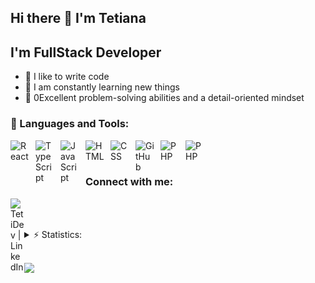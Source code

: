 ## Hi there 👋 I'm Tetiana

## I'm FullStack Developer

- 💪 I like to write code
- 🥅 I am constantly learning new things
- 🚀 0Excellent problem-solving abilities and a detail-oriented mindset

### 🧰 Languages and Tools:
<img align="left" alt="React" width="30px" style="padding-right:10px;" src="https://cdn.jsdelivr.net/gh/devicons/devicon/icons/react/react-original.svg" />
<img align="left" alt="TypeScript" width="30px" style="padding-right:10px;" src="https://cdn.jsdelivr.net/gh/devicons/devicon/icons/typescript/typescript-plain.svg" />
<img align="left" alt="JavaScript" width="30px" style="padding-right:10px;" src="https://cdn.jsdelivr.net/gh/devicons/devicon/icons/javascript/javascript-plain.svg" />
<img align="left" alt="HTML" width="30px" style="padding-right:10px;" src="https://cdn.jsdelivr.net/gh/devicons/devicon/icons/html5/html5-plain.svg" />
<img align="left" alt="CSS" width="30px" style="padding-right:10px;" src="https://cdn.jsdelivr.net/gh/devicons/devicon/icons/css3/css3-plain.svg" />
<img align="left" alt="GitHub" width="30px" style="padding-right:10px;" src="https://cdn.jsdelivr.net/gh/devicons/devicon/icons/github/github-original.svg" />
<img align="left" alt="PHP" width="30px" style="padding-right:10px;" src="https://cdn.jsdelivr.net/gh/devicons/devicon/icons/php/php-original.svg" />
<img align="left" alt="PHP" width="30px" style="padding-right:10px;" src="https://cdn.jsdelivr.net/gh/devicons/devicon/icons/php/php-original.svg" />

<br />
<br />

### Connect with me:

[//]: # ([<img align="left" alt="webtricks-master.ru" width="22px" src="https://raw.githubusercontent.com/iconic/open-iconic/master/svg/globe.svg" />][website])
[<img align="left" alt="TetiDev | LinkedIn" width="22px" src="https://cdn.jsdelivr.net/gh/devicons/devicon@latest/icons/linkedin/linkedin-original.svg" />](https://www.linkedin.com/in/tetiana-hil-fullstackdev/)
<br />
<br />
<details>
  <summary>⚡ Statistics:</summary>
   <img align="left" alt="GitHub Stats" src="https://github-readme-stats.vercel.app/api/top-langs/?username=TetiDev&langs_count=8&layout=compact" />
    <br />

[//]: # (    <img align="left" alt="codeSTACKr's GitHub Stats" src="https://github-readme-stats.vercel.app/api?username=TetiDev&show_icons=true" />)
</details>

<br />

![](https://komarev.com/ghpvc/?username=TetiDev)